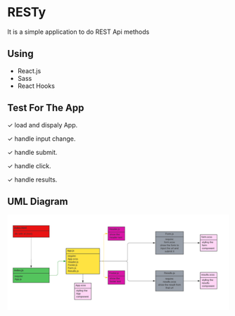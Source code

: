 # RESTy

It is a simple application to do REST Api methods

## Using

- React.js
- Sass
- React Hooks

## Test For The App

✓ load and dispaly App.

✓ handle input change.

✓ handle submit.

✓ handle click.

✓ handle results.

## UML Diagram

![UML](<./src/asset/UML%20class%20(6).png>)
